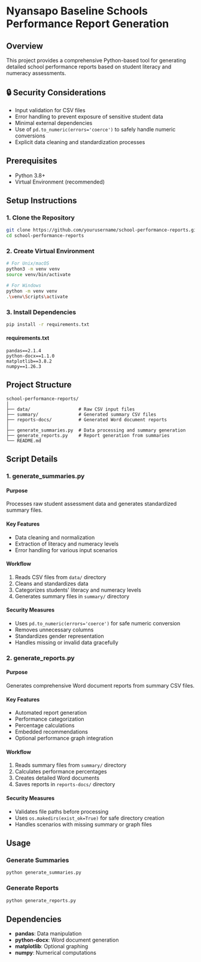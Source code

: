 # Nyansapo Baseline Schools Performance Report Generation

## Overview

This project provides a comprehensive Python-based tool for generating detailed school performance reports based on student literacy and numeracy assessments.

## 🔒 Security Considerations

- Input validation for CSV files
- Error handling to prevent exposure of sensitive student data
- Minimal external dependencies
- Use of `pd.to_numeric(errors='coerce')` to safely handle numeric conversions
- Explicit data cleaning and standardization processes

## Prerequisites

- Python 3.8+
- Virtual Environment (recommended)

## Setup Instructions

### 1. Clone the Repository

```bash
git clone https://github.com/yourusername/school-performance-reports.git
cd school-performance-reports
```

### 2. Create Virtual Environment

```bash
# For Unix/macOS
python3 -m venv venv
source venv/bin/activate

# For Windows
python -m venv venv
.\venv\Scripts\activate
```

### 3. Install Dependencies

```bash
pip install -r requirements.txt
```

#### requirements.txt

```
pandas==2.1.4
python-docx==1.1.0
matplotlib==3.8.2
numpy==1.26.3
```

## Project Structure

```
school-performance-reports/
│
├── data/                  # Raw CSV input files
├── summary/               # Generated summary CSV files
├── reports-docs/          # Generated Word document reports
│
├── generate_summaries.py  # Data processing and summary generation
├── generate_reports.py    # Report generation from summaries
└── README.md
```

## Script Details

### 1. generate_summaries.py

#### Purpose

Processes raw student assessment data and generates standardized summary files.

#### Key Features

- Data cleaning and normalization
- Extraction of literacy and numeracy levels
- Error handling for various input scenarios

#### Workflow

1. Reads CSV files from `data/` directory
2. Cleans and standardizes data
3. Categorizes students' literacy and numeracy levels
4. Generates summary files in `summary/` directory

#### Security Measures

- Uses `pd.to_numeric(errors='coerce')` for safe numeric conversion
- Removes unnecessary columns
- Standardizes gender representation
- Handles missing or invalid data gracefully

### 2. generate_reports.py

#### Purpose

Generates comprehensive Word document reports from summary CSV files.

#### Key Features

- Automated report generation
- Performance categorization
- Percentage calculations
- Embedded recommendations
- Optional performance graph integration

#### Workflow

1. Reads summary files from `summary/` directory
2. Calculates performance percentages
3. Creates detailed Word documents
4. Saves reports in `reports-docs/` directory

#### Security Measures

- Validates file paths before processing
- Uses `os.makedirs(exist_ok=True)` for safe directory creation
- Handles scenarios with missing summary or graph files

## Usage

### Generate Summaries

```bash
python generate_summaries.py
```

### Generate Reports

```bash
python generate_reports.py
```

## Dependencies

- **pandas**: Data manipulation
- **python-docx**: Word document generation
- **matplotlib**: Optional graphing
- **numpy**: Numerical computations

